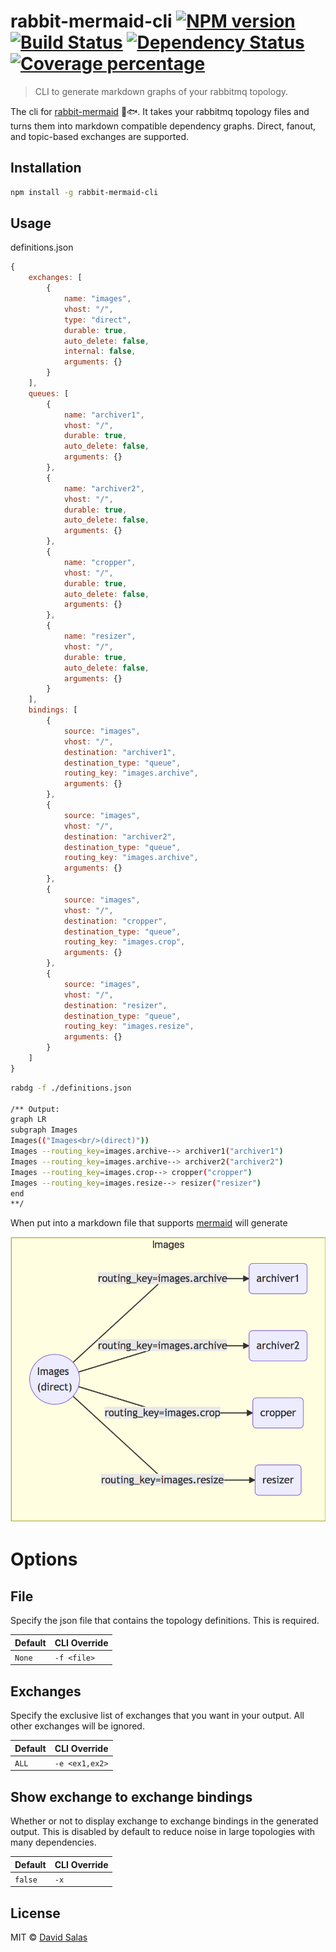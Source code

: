 # rabbit-mermaid-cli [![NPM version][npm-image]][npm-url] [![Build Status][travis-image]][travis-url] [![Dependency Status][daviddm-image]][daviddm-url] [![Coverage percentage][coveralls-image]][coveralls-url]

> CLI to generate markdown graphs of your rabbitmq topology.

The cli for [rabbit-mermaid](https://github.com/davidlivingrooms/rabbit-mermaid) :rabbit::fish:. It takes your rabbitmq topology files and turns them into
markdown compatible dependency graphs. Direct, fanout, and topic-based exchanges are supported.

## Installation

```sh
npm install -g rabbit-mermaid-cli
```

## Usage

definitions.json

```js
{
    exchanges: [
        {
            name: "images",
            vhost: "/",
            type: "direct",
            durable: true,
            auto_delete: false,
            internal: false,
            arguments: {}
        }
    ],
    queues: [
        {
            name: "archiver1",
            vhost: "/",
            durable: true,
            auto_delete: false,
            arguments: {}
        },
        {
            name: "archiver2",
            vhost: "/",
            durable: true,
            auto_delete: false,
            arguments: {}
        },
        {
            name: "cropper",
            vhost: "/",
            durable: true,
            auto_delete: false,
            arguments: {}
        },
        {
            name: "resizer",
            vhost: "/",
            durable: true,
            auto_delete: false,
            arguments: {}
        }
    ],
    bindings: [
        {
            source: "images",
            vhost: "/",
            destination: "archiver1",
            destination_type: "queue",
            routing_key: "images.archive",
            arguments: {}
        },
        {
            source: "images",
            vhost: "/",
            destination: "archiver2",
            destination_type: "queue",
            routing_key: "images.archive",
            arguments: {}
        },
        {
            source: "images",
            vhost: "/",
            destination: "cropper",
            destination_type: "queue",
            routing_key: "images.crop",
            arguments: {}
        },
        {
            source: "images",
            vhost: "/",
            destination: "resizer",
            destination_type: "queue",
            routing_key: "images.resize",
            arguments: {}
        }
    ]
}
```

```sh
rabdg -f ./definitions.json

/** Output:
graph LR
subgraph Images
Images(("Images<br/>(direct)"))
Images --routing_key=images.archive--> archiver1("archiver1")
Images --routing_key=images.archive--> archiver2("archiver2")
Images --routing_key=images.crop--> cropper("cropper")
Images --routing_key=images.resize--> resizer("resizer")
end
**/
```

When put into a markdown file that supports [mermaid](https://mermaidjs.github.io/) will generate

![test](ExampleDG.png)

# Options

## File

Specify the json file that contains the topology definitions. This is required.

| Default | CLI Override |
| ------- | ------------ |
| `None`  | `-f <file>`  |

## Exchanges

Specify the exclusive list of exchanges that you want in your output. All other exchanges will be ignored.

| Default | CLI Override   |
| ------- | -------------- |
| `ALL`   | `-e <ex1,ex2>` |

## Show exchange to exchange bindings

Whether or not to display exchange to exchange bindings in the generated output. This is disabled by default to reduce noise in large topologies with many dependencies.

| Default | CLI Override |
| ------- | ------------ |
| `false` | `-x`         |

## License

MIT © [David Salas]()

[npm-image]: https://badge.fury.io/js/rabbit-mermaid-cli.svg
[npm-url]: https://npmjs.org/package/rabbit-mermaid-cli
[travis-image]: https://travis-ci.org/davidlivingrooms/rabbit-mermaid-cli.svg?branch=master
[travis-url]: https://travis-ci.org/davidlivingrooms/rabbit-mermaid-cli
[daviddm-image]: https://david-dm.org/davidlivingrooms/rabbit-mermaid-cli.svg?theme=shields.io
[daviddm-url]: https://david-dm.org/davidlivingrooms/rabbit-mermaid-cli
[coveralls-image]: https://coveralls.io/repos/davidlivingrooms/rabbit-mermaid-cli/badge.svg
[coveralls-url]: https://coveralls.io/r/davidlivingrooms/rabbit-mermaid-cli
